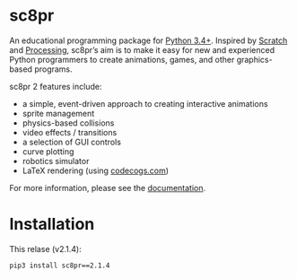 # sc8pr

An educational programming package for [Python 3.4+](https://www.python.org). Inspired by [Scratch](https://scratch.mit.edu) and [Processing](https://www.processing.org), sc8pr’s aim is to make it easy for new and experienced Python programmers to create animations, games, and other graphics-based programs.

sc8pr 2 features include:
* a simple, event-driven approach to creating interactive animations
* sprite management
* physics-based collisions
* video effects / transitions
* a selection of GUI controls
* curve plotting
* robotics simulator
* LaTeX rendering (using [codecogs.com](http://www.codecogs.com/latex/about.php))

For more information, please see the [documentation](http://dmaccarthy.github.io/sc8pr/).

# Installation

This relase (v2.1.4):
```
pip3 install sc8pr==2.1.4
```
